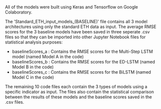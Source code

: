 All of the models were built using Keras and Tensorflow on Google Colaboratory.

The 'Standard_ETH_input_models_(BASELINE)' file contains all 3 model architectures using only the standard ETH data as input. The average RMSE scores for the 3 baseline models have been saved in three seperate .csv files so that they can be imported into other Jupyter Notebook files for statistical analysis purposes:

- baselineScores_a : Contains the RMSE scores for the Multi-Step LSTM model (named Model A in the code)
- baselineScores_b : Contains the RMSE scores for the ED-LSTM (named Model B in the code)
- baselineScores_c : Contains the RMSE scores for the BiLSTM (named Model C in the code)

The remaining 10 code files each contain the 3 types of models using a specific indicator as input. The files also contain the statistical comparison between the results of these models and the baseline scores saved in the .csv files.
